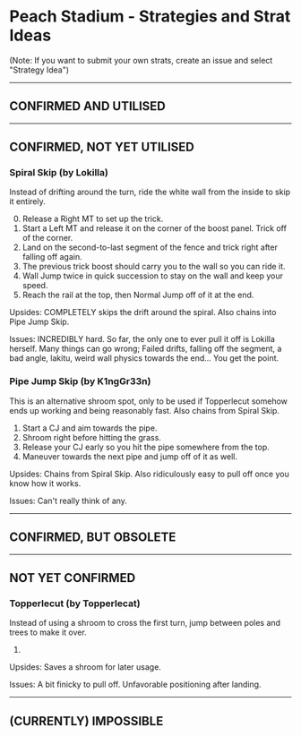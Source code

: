 # Peach Stadium - Strategies and Strat Ideas

(Note: If you want to submit your own strats, create an issue and select "Strategy Idea")

---
## CONFIRMED AND UTILISED

---
## CONFIRMED, NOT YET UTILISED
### Spiral Skip (by Lokilla)
Instead of drifting around the turn, ride the white wall from the inside to skip it entirely. 

0. Release a Right MT to set up the trick. 
1. Start a Left MT and release it on the corner of the boost panel. Trick off of the corner. 
2. Land on the second-to-last segment of the fence and trick right after falling off again.
3. The previous trick boost should carry you to the wall so you can ride it. 
4. Wall Jump twice in quick succession to stay on the wall and keep your speed. 
5. Reach the rail at the top, then Normal Jump off of it at the end. 

Upsides: COMPLETELY skips the drift around the spiral. Also chains into Pipe Jump Skip. 

Issues: INCREDIBLY hard. So far, the only one to ever pull it off is Lokilla herself. Many things can go wrong; Failed drifts, falling off the segment, a bad angle, lakitu, weird wall physics towards the end... You get the point. 



### Pipe Jump Skip (by K1ngGr33n) 
This is an alternative shroom spot, only to be used if Topperlecut somehow ends up working and being reasonably fast. Also chains from Spiral Skip. 

1. Start a CJ and aim towards the pipe. 
2. Shroom right before hitting the grass. 
3. Release your CJ early so you hit the pipe somewhere from the top. 
4. Maneuver towards the next pipe and jump off of it as well. 

Upsides: Chains from Spiral Skip. Also ridiculously easy to pull off once you know how it works.

Issues: Can't really think of any.

---
## CONFIRMED, BUT OBSOLETE

---
## NOT YET CONFIRMED
### Topperlecut (by Topperlecat)
Instead of using a shroom to cross the first turn, jump between poles and trees to make it over. 

1. 

Upsides: Saves a shroom for later usage. 

Issues: A bit finicky to pull off. Unfavorable positioning after landing. 

---
## (CURRENTLY) IMPOSSIBLE